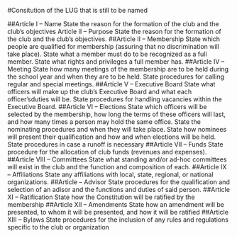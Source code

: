 #Consitution of the LUG that is still to be named

##Article I – Name
State the reason for the formation of the club and the club’s objectives
Article II – Purpose
State the reason for the formation of the club and the club’s objectives.
##Article II – Membership
State which people are qualified for membership (assuring that no discrimination will take place).
State what a member must do to be recognized as a full member.
State what rights and privileges a full member has.
##Article IV – Meeting
State how many meetings of the membership are to be held during the school year and when they are to be held.
State procedures for calling regular and special meetings.
##Article V – Executive Board
State what officers will make up the club’s Executive Board and what each officer’sduties will be.
State procedures for handling vacancies within the Executive Board.
##Article VI – Elections
State which officers will be selected by the membership, how long the terms of these officers will last, and how many times a person may hold the same office.
State the nominating procedures and when they will take place.
State how nominees will present their qualification and how and when elections will be held.
State procedures in case a runoff is necessary
##Article VII – Funds
State procedure for the allocation of club funds (revenues and expenses).
##Article VIII – Committees
State what standing and/or ad-hoc committees will exist in the club and the function and composition of each.
##Article IX – Affiliations
State any affiliations with local, state, regional, or national organizations.
##Article – Advisor
State procedures for the qualification and selection of an adisor and the functions and duties of said person.
##Article XI – Ratification
State how the Constitution will be ratified by the membership
##Article XII – Amendments
State how an amendment will be presented, to whom it will be presented, and how it will be ratified
##Article XIII – Bylaws
State procedures for the inclusion of any rules and regulations specific to the club or organization
